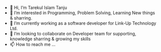 - 👋 Hi, I’m Tarekul Islam Tanju
- 👀 I’m interested in Programming, Problem Solving, Learning New things & sharring. 
- 🌱 I’m currently working as a software developer for Link-Up Technology Ltd.
- 💞️ I’m looking to collaborate on Developer team for supporting, knowledge sharring & growing my skills 
- 📫 How to reach me ...

<!---
tanju18ctg/tanju18ctg is a ✨ special ✨ repository because its `README.md` (this file) appears on your GitHub profile.
You can click the Preview link to take a look at your changes.
--->
